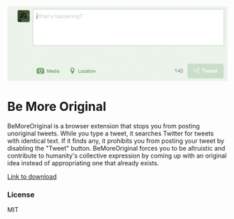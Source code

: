<img src='example.gif'></img>

# Be More Original

BeMoreOriginal is a browser extension that stops you from posting
unoriginal tweets. While you type a tweet, it searches Twitter for
tweets with identical text. If it finds any, it prohibits you from
posting your tweet by disabling the "Tweet" button. BeMoreOriginal
forces you to be altruistic and contribute to humanity's collective
expression by coming up with an original idea instead of appropriating
one that already exists.

[Link to download](https://chrome.google.com/webstore/detail/bemoreoriginal/lbijffbnmgpbighjgjkdafgfiabkbnni)

### License

MIT
